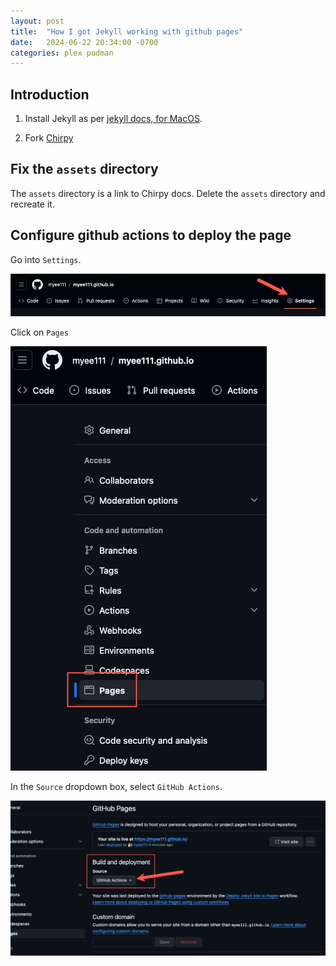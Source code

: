 ```yaml
---
layout: post
title:  "How I got Jekyll working with github pages"
date:   2024-06-22 20:34:00 -0700
categories: plex podman
---
```

## Introduction

1) Install Jekyll as per [jekyll docs, for MacOS](https://jekyllrb.com/docs/installation/macos/).

2) Fork [Chirpy](https://chirpy.cotes.page/posts/getting-started/#option-2-github-fork)

## Fix the `assets` directory

The `assets` directory is a link to Chirpy docs. Delete the `assets` directory and recreate it.

## Configure github actions to deploy the page

Go into `Settings`.

![Github Settings](/assets/lib/githubsettings.png)


Click on `Pages`

![Pages](/assets/lib/githubpages.png)

In the `Source` dropdown box, select `GitHub Actions`.

![Github Actions Config](/assets/lib/githubactionsconfig.png)
